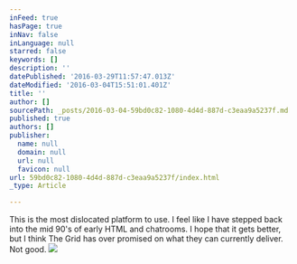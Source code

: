 ```yaml
---
inFeed: true
hasPage: true
inNav: false
inLanguage: null
starred: false
keywords: []
description: ''
datePublished: '2016-03-29T11:57:47.013Z'
dateModified: '2016-03-04T15:51:01.401Z'
title: ''
author: []
sourcePath: _posts/2016-03-04-59bd0c82-1080-4d4d-887d-c3eaa9a5237f.md
published: true
authors: []
publisher:
  name: null
  domain: null
  url: null
  favicon: null
url: 59bd0c82-1080-4d4d-887d-c3eaa9a5237f/index.html
_type: Article

---
```

This is the most dislocated platform to use. I feel like I have stepped back into the mid 90's of early HTML and chatrooms. I hope that it gets better, but I think The Grid has over promised on what they can currently deliver. Not good.
![](https://the-grid-user-content.s3-us-west-2.amazonaws.com/e235f8fc-3637-44bd-bbd2-e456772dcba7.jpg)